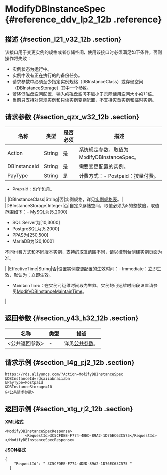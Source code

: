 # ModifyDBInstanceSpec {#reference_ddv_lp2_12b .reference}

## 描述 {#section_l21_v32_12b .section}

该接口用于变更实例的规格或者存储空间，使用该接口时必须满足如下条件，否则操作将失败：

-   实例状态为运行中。
-   实例中没有正在执行的的备份任务。
-   请求参数中必须至少指定实例规格（DBInstanceClass）或存储空间（DBInstanceStorage）其中一个参数。
-   若降低磁盘空间配置，输入的磁盘空间不能小于实际使用空间大小的1.1倍。
-   当前只支持对常规实例和只读实例变更配置，不支持灾备实例和临时实例。

## 请求参数 {#section_qzx_w32_12b .section}

|名称|类型|是否必须|描述|
|--|--|----|--|
|Action|String|是|系统规定参数，取值为ModifyDBInstanceSpec。|
|DBInstanceId|String|是|需要变更配置的实例。|
|PayType|String|是|计费方式：-   Postpaid：按量付费。
-   Prepaid：包年包月。

|
|DBInstanceClass|String|否|实例规格，详见[实例规格表](../../../../../intl.zh-CN/云数据库RDS简介/实例规格/实例规格表.md#)。|
|DBInstanceStorage|Integer|否|自定义存储空间，取值必须为5的整数倍，取值范围如下：-   MySQL为\[5,2000\]
-   SQL Server为\[10,3000\]
-   PostgreSQL为\[5,2000\]
-   PPAS为\[250,500\]
-   MariaDB为\[20,1000\]

不同付费方式和不同版本实例，支持的取值范围不同，请以控制台创建实例页面为准。

|
|EffectiveTime|String|否|设置实例变更配置的生效时间：-   Immediate：立即生效，默认为；立即生效。
-   MaintainTime：在实例可运维时间段内生效。实例的可运维时间段设置请参见[ModifyDBInstanceMaintainTime](intl.zh-CN/API参考/实例管理/ModifyDBInstanceMaintainTime.md#)。

|

## 返回参数 {#section_y43_h32_12b .section}

|名称|类型|描述|
|--|--|--|
|<公共返回参数\>|-|详见[公共参数](intl.zh-CN/API参考/使用API/公共参数.md#)。|

## 请求示例 {#section_l4g_pj2_12b .section}

```
https://rds.aliyuncs.com/?Action=ModifyDBInstanceSpec
&DBInstanceId=rdsaiiabnaiiabn
&PayType=Postpaid
&DBInstanceStorage=10
&<公共请求参数>
```

## 返回示例 {#section_xtg_rj2_12b .section}

**XML格式**

```
<ModifyDBInstanceSpecResponse>
         <RequestId>3C5CFDEE-F774-4DED-89A2-1D76EC63C575</RequestId>
</ModifyDBInstanceSpecResponse>
```

**JSON格式**

```
{
    "RequestId": " 3C5CFDEE-F774-4DED-89A2-1D76EC63C575 "
  }
```

